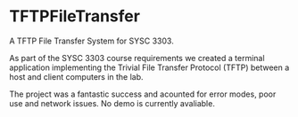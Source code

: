# TFTPFileTransfer
A TFTP File Transfer System for SYSC 3303.

As part of the SYSC 3303 course requirements we created a terminal application implementing the Trivial File Transfer Protocol (TFTP) between a host and client computers in the lab.

The project was a fantastic success and acounted for error modes, poor use and network issues. No demo is currently avaliable.
